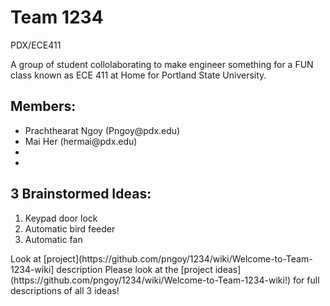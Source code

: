 # Team 1234 <br/>
PDX/ECE411

A group of student collolaborating to make engineer something for a FUN class known as ECE 411 at Home for Portland State University.

## Members: <br/>
<ul>
  <li>Prachthearat Ngoy (Pngoy@pdx.edu)</li>
  <li>Mai Her (hermai@pdx.edu)</li>
  <li></li>
  <li></li>
</ul>


## 3 Brainstormed Ideas: <br />
<ol>
  <li>Keypad door lock</li>  
  <li>Automatic bird feeder</li> 
  <li>Automatic fan </li>
</ol>
Look at [project](https://github.com/pngoy/1234/wiki/Welcome-to-Team-1234-wiki] description
Please look at the [project ideas](https://github.com/pngoy/1234/wiki/Welcome-to-Team-1234-wiki!) for full descriptions of all 3 ideas!
